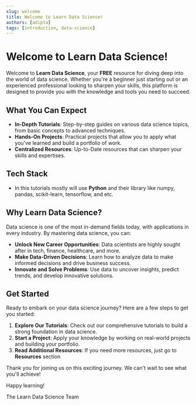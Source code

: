 ```yaml
---
slug: welcome
title: Welcome to Learn Data Science!
authors: [adipta]
tags: [introduction, data-science]
---
```


# Welcome to Learn Data Science!

Welcome to **Learn Data Science**, your **FREE** resource for diving deep into the world of data science. Whether you're a beginner just starting out or an experienced professional looking to sharpen your skills, this platform is designed to provide you with the knowledge and tools you need to succeed.

## What You Can Expect

- **In-Depth Tutorials**: Step-by-step guides on various data science topics, from basic concepts to advanced techniques.
- **Hands-On Projects**: Practical projects that allow you to apply what you've learned and build a portfolio of work.
- **Centralized Resources**: Up-to-Date resources that can sharpen your skills and expertises.

## Tech Stack

- In this tutorials mostly will use **Python** and their library like numpy, pandas, scikit-learn, tensorflow, and etc.

## Why Learn Data Science?

Data science is one of the most in-demand fields today, with applications in every industry. By mastering data science, you can:

- **Unlock New Career Opportunities**: Data scientists are highly sought after in tech, finance, healthcare, and more.
- **Make Data-Driven Decisions**: Learn how to analyze data to make informed decisions and drive business success.
- **Innovate and Solve Problems**: Use data to uncover insights, predict trends, and develop innovative solutions.

## Get Started

Ready to embark on your data science journey? Here are a few steps to get you started:

1. **Explore Our Tutorials**: Check out our comprehensive tutorials to build a strong foundation in data science.
2. **Start a Project**: Apply your knowledge by working on real-world projects and building your portfolio.
3. **Read Additional Resources**: If you need more resources, just go to **Resources** section

Thank you for joining us on this exciting journey. We can't wait to see what you'll achieve!

Happy learning!

The Learn Data Science Team